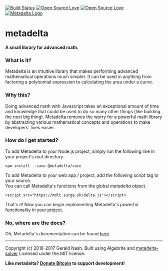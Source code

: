 [![Build Status](https://travis-ci.org/aunyks/metadelta-js.svg?branch=master)](https://travis-ci.org/aunyks/metadelta-js)
[![Open Source Love](https://badges.frapsoft.com/os/mit/mit.svg?v=102)](https://github.com/ellerbrock/open-source-badge/)
[![Open Source Love](https://badges.frapsoft.com/os/v1/open-source.svg?v=102)](https://github.com/ellerbrock/open-source-badge/)  
[![Metadelta Logo](http://www.metadelta.pw/assets/metadelta-logo-transparent.png)](http://www.metadelta.pw/)

# metadelta
**A small library for advanced math.**  
### What is it?
Metadelta is an intuitive library that makes performing advanced mathematical operations much simpler. It can be used in anything from factoring a polynomial expression to calculating the area under a curve.

### Why this?
Doing advanced math with Javascript takes an exceptional amount of time and knowledge that could be used to do so many other things (like building the next big thing). Metadelta removes the worry for a powerful math library by abstracting various mathematical concepts and operations to make developers' lives easier.

### How do I get started?
To add Metadelta to your Node.js project, simply run the following line in your project's root directory.
```
npm install --save @metadelta/core
```

To add Metadelta to your web app / project, add the following script tag to your source.  
You can call Metadelta's functions from the global *metadelta* object.
```
<script src="https://mdlt.surge.sh/delta.js"></script>
```
That's it! Now you can begin implementing Metadelta's powerful functionality in your project.

### No, where are the docs?
Oh, Metadelta's documentation can be found [here](https://github.com/metadelta/metadelta/blob/master/DOCS.md).
______________________________________________
Copyright (c) 2016-2017 Gerald Nash.
Built using Algebrite and [metadelta-solver](https://github.com/metadelta/metadelta/tree/master/packages/solver)
Licensed under the MIT license.  

**Like metadelta? [Donate Bitcoin](http://www.aunyks.com/bitcoin) to support development!**
